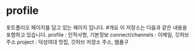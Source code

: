# profile
포트폴리오 페이지를 담고 있는 페이지 입니다.
#개요
이 저장소는 다음과 같은 내용을 포함하고 있습니다.
profile : 인적사항, 기본정보
connect/channels : 이메일, 깃허브 주소
project : 덕성여대 맛집, 깃허브 저장소 주소, 웹폼구
